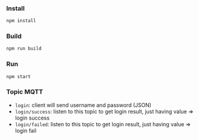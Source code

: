 ### Install
```bash
npm install
```

### Build
```bash
npm run build
```

### Run
```bash
npm start
```

### Topic MQTT
- `login`: client will send username and password (JSON)
- `login/success`: listen to this topic to get login result, just having value => login success
- `login/failed`: listen to this topic to get login result, just having value => login fail
